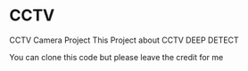 # CCTV
CCTV Camera Project
This Project about CCTV DEEP DETECT

You can clone this code but please leave the credit for me
